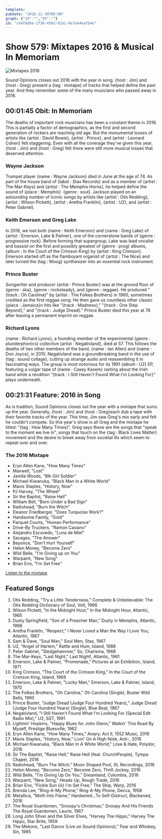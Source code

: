 ```yaml
---
template: 
pubdate: "2016-12-30T00:00"
graph: {"2X":"","ZV":""}
id: "cb4f8dbe-1f36-4562-82a1-6e7a44eafb4e"
---
```






# Show 579: Mixtapes 2016 & Musical In Memoriam

![Mixtapes 2016](https://static.soundopinions.org/images/2016/mixtape2016_web.jpg)

Sound Opinions closes out 2016 with the year in song. {host : Jim} and {host : Greg} present a {tag : mixtape} of tracks that helped define the past year. And they remember some of the many musicians who passed away in 2016.



## 00:01:45 Obit: In Memoriam

The deaths of important rock musicians has been a constant theme in 2016. This is partially a factor of demographics, as the first and second generation of rockers are reaching old age. But the monumental losses of artists like {artist : David Bowie}, {artist : Prince}, and {artist : Leonard Cohen} felt staggering. Even with all the coverage they've given this year, {host : Jim} and {host : Greg} felt there were still more musical losses that deserved attention.


### Wayne Jackson

Trumpet player {name : Wayne Jackson} died in June at the age of 74. As part of the house band of {label : Stax Records} and as a member of {artist : The Mar-Keys} and {artist : The Memphis Horns}, he helped define the sound of {place : Memphis}  {genre : soul}. Jackson played on an astounding number of iconic songs by artists like {artist : Otis Redding}, {artist : Wilson Pickett}, {artist : Aretha Franklin}, {artist : U2}, and {artist : Peter Gabriel}.


### Keith Emerson and Greg Lake

In 2016, we lost both {name : Keith Emerson} and {name : Greg Lake} of {artist : Emerson, Lake & Palmer}, one of the cornerstone bands of {genre : progressive rock}. Before forming that supergroup, Lake was lead vocalist and bassist on the first and possibly greatest of {genre : prog} albums, {album : In the Court of the Crimson King} by {artist : King Crimson}. Emerson started off as the flamboyant organist of {artist : The Nice} and later turned the {tag : Moog} synthesizer into an essential rock instrument.


### Prince Buster

Songwriter and producer {artist : Prince Buster} was at the ground floor of {genre : ska}, {genre : rocksteady}, and {genre : reggae}. He produced "{track : Oh Carolina}" by {artist : The Folkes Brothers} in 1960, sometimes credited as the first reggae song. He then gave us countless other classic {place : Jamaica}n hits like "{track : Madness}," "{track : One Step Beyond}," and "{track : Judge Dread}." Prince Buster died this year at 78 after leaving a permanent imprint on reggae.


### Richard Lyons

{name : Richard Lyons}, a founding member of the experimental {genre : plunderphonics} collective {artist : Negativland}, died at 57. This follows the deaths of two other members of the band, {name : Ian Allen} and {name : Don Joyce}, in 2015. Negativland was a groundbreaking band in the use of {tag : sound collage}, cutting up strange audio and reassembling it in fascinating ways. The group is most notorious for its 1991 {album : U2} EP, featuring a vulgar tape of {name : Casey Kasem} ranting about the Irish band while a rendition "{track : I Still Haven't Found What I'm Looking For}" plays underneath.



## 00:21:31 Feature: 2016 in Song

As is tradition, Sound Opinions closes out the year with a mixtape that sums up the year. Generally, {host : Jim} and {host : Greg}each dub a tape with their favorite tracks of the year. This time, Jim saw Greg's mix early and felt he couldn't compete. So this year's show is all Greg and the mixtape he titled: "{tag : How Many Times}". Greg says these are the songs that "speak to the moment we live in", songs that touch on the {tag : Black Lives Matter} movement and the desire to break away from societal ills which seem to repeat over and over.


### The 2016 Mixtape

- Eryn Allen Kane, "How Many Times"
- Maxwell, "Lost"
- Jamila Woods, "Blk Girl Soldier"
- Michael Kiwanuka, "Black Man in a White World"
- Mavis Staples, "History, Now"
- PJ Harvey, "The Wheel"
- Sir the Baptist, "Raise Hell"
- William Bell, "Born Under a Bad Sign"
- Radiohead, "Burn the Witch"
- Eleanor Friedberger, "Does Turquoise Work?"
- Handsome Family, "Gold"
- Parquet Courts, "Human Performance"
- Drive-By Truckers, "Ramon Casiano"
- Alejandro Escovedo, "Luna de Miel"
- Savages, "The Answer"
- Beyonce, "Don't Hurt Yourself"
- Helen Money, "Become Zero"
- Wild Belle, "I'm Giving up on You"
- Warpaint, "New Song"
- Brian Eno, "I'm Set Free"

[Listen to the mixtape](https://open.spotify.com/user/soundopinions/playlist/2bBeoCpCDqv1KSkwuaZqMw)



## Featured Songs

1. Otis Redding, "Try a Little Tenderness," Complete & Unbelievable: The Otis Redding Dictionary of Soul, Volt, 1966
2. Wilson Pickett, "In the Midnight Hour," In the Midnight Hour, Atlantic, 1965
3. Dusty Springfield, "Son of a Preacher Man," Dusty in Memphis, Atlantic, 1968
4. Aretha Franklin, "Respect," I Never Loved a Man the Way I Love You, Atlantic, 1967
5. Sam & Dave, "Soul Man," Soul Men, Stax, 1967
6. U2, "Angel of Harlem," Rattle and Hum, Island, 1988
7. Peter Gabriel, "Sledgehammer," So, Charisma, 1968
8. The Mar-Keys, "Last Night," Last Night!, Atlantic, 1961
9. Emerson, Lake & Palmer, "Promenade," Pictures at an Exhibition, Island, 1971
10. King Crimson, "The Court of the Crimson King," In the Court of the Crimson King, Island, 1969
11. Emerson, Lake & Palmer, "Lucky Man," Emerson, Lake & Palmer, Island, 1970
12. The Folkes Brothers, "Oh Carolina," Oh Carolina (Single), Buster Wild Bells, 1960
13. Prince Buster, "Judge Dread (Judge Four Hundred Years)," Judge Dread (Judge Four Hundred Years) (Single), Blue Beat, 1967
14. Negativland, "I Still Haven't Found What I'm Looking For (Special Edit Radio Mix)," U2, SST, 1991
15. Lightnin' Hopkins, "Happy Blues for John Glenn," Walkin' This Road By Myself, Prestige Bluesville, 1962
16. Eryn Allen Kane, "How Many Times," Aviary: Act II, 1552 Music, 2016
17. Mavis Staples, "History, Now," Livin' On A High Note, Anti-, 2016
18. Michael Kiwanuka, "Black Man In A White World," Love & Hate, Polydor, 2016
19. Sir The Baptist, "Raise Hell," Raise Hell (feat. ChurchPeople), Tympa Chapel, 2016
20. Radiohead, "Burn The Witch," Moon Shaped Pool, XL Recordings, 2016
21. Helen Money, "Become Zero," Become Zero, Thrill Jockey, 2016
22. Wild Belle, "I'm Giving Up On You," Dreamland, Columbia, 2016
23. Warpaint, "New Song," Heads Up, Rough Trade, 2016
24. Brian Eno, "Fickle Sun (iii) I'm Set Free," The Ship, Warp, 2016
25. Brenda Lee, "Ring-A-My Phone," Ring-A-My Phone, Decca, 1958
26. Metallica, "Moth Into Flame," Hardwired...To Self-Distruct, Blackened, 2016
27. The Royal Guardsmen, "Snoopy's Christmas," Snoopy And His Friends The Royal Guardsmen, Laurie, 1967
28. Long John SIlver and the Silver Elves, "Harvey The Hippo," Harvey The Hippo, Star Brite, 1959
29. The Mekons, "Last Dance (Live on Sound Opinions)," Fear and Whiskey, Sin, 1985